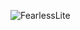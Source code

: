 ![FearlessLite](https://github.com/yuankong666/Ultimate-RAT-Collection/assets/128066597/1de6923f-eb6a-4654-a419-13f1f01dea53)
